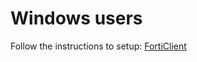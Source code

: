 # Windows users

Follow the instructions to setup: [FortiClient](https://github.com/divergence-wiki/corp/blob/main/windows/FortiClient-setup.md)

